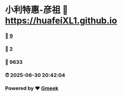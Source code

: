 # 小利特惠-彦祖 :link: https://huafeiXL1.github.io 
### :page_facing_up: [9](https://huafeiXL1.github.io/tag.html) 
### :speech_balloon: 2 
### :hibiscus: 9633 
### :alarm_clock: 2025-06-30 20:42:04 
### Powered by :heart: [Gmeek](https://github.com/Meekdai/Gmeek)
